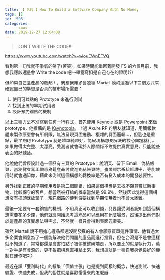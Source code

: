 ```yaml
---
title: 【 影片 】How To Build a Software Company With No Money
tags: []
id: '505'
categories:
  - - saas
date: 2019-12-27 12:04:08
---
```


> DON'T WRITE THE CODE!!!

https://www.youtube.com/watch?v=wlouEWnEFVQ

看到第一句我就不爭氣的笑了(苦笑)，如果時間能重回到開發 FS 的六個月前，我想我應該還是會 Write the code 吧～畢竟寫扣是自己存在的證明(?)

但如果自己是產品的發起人，我想我應該會遵循 Martell 說的透過以下三個方式來確認自己的構想是否真的被市場所需要：

1.  使用可以點的 Prototype 來進行測試
2.  找到正確的早期試用者
3.  設計預先銷售的機制

以上三種方法不准寫到任何一行程式，首先使用 Keynote 或是 Powerpoint 來做 prototype，他推薦的是 [Keynotopia](https://keynotopia.com)，上過 Axure RP 的朋友就知道，用簡報軟體來製作原型會有所侷限，無法呈現頁面捲動、複雜的頁面邏輯...，但這也是重點，最早期的 Prototype 就是越單純越好，能展現構想要解決的核心問題就行。如果做得太完整、太漂亮，受測者就會礙於人際關係不敢提供真實意見，只能說些表面的好聽話。

他說他們曾經設計過一個只有三頁的 Prototype：說明頁、留下 Email、偽結帳頁，當瀏覽者真正願意為這產品付費進到結帳頁時，畫面顯示系統維護中，等能使用時就會通知你，藉此來測試這個構想的轉換率是否有投入成本的開發必要性。

另外找到正確的早期使用者是第二個關鍵，如果這個構想是去找不願意嘗試新事物、比較保守的客戶，想當然被打槍的機率當然是 99.9%，然後因此覺得這個構想沒有搞頭就放棄了，現在網路的便利性要找到早期使用者也不會太困難。

最後一定要有一套銷售的機制，不用真正可以收到錢，只要讓受測者認知到這個構想需要花多少錢，他們就會開始思考這產品可以應用在什麼場景，然後提出他們對於這產品的真實想法與需求，不然就一樣只會得到表面的讚美。

雖然 Martell 說不用擔心產品都還沒開發真的有人會願意買單這件事情，他看過太多企業會願意為了一個能解決他們問題的產品而進行投資，但在台灣是不是會這樣就不知道了，常常都還是會害怕點子被偷被整碗端走，所以要比的就是執行力，萬一對手是有資源的，更不敢把構想直接拿出來，我想這就是一種自我感覺良好的機制在運作吧XD

最近在讀「獲利時代」的續集「價值主張」也是提到同樣的概念，快速測試、快速驗證、快速失敗，但我的個性就是喜歡慢慢來的怎麼辦...